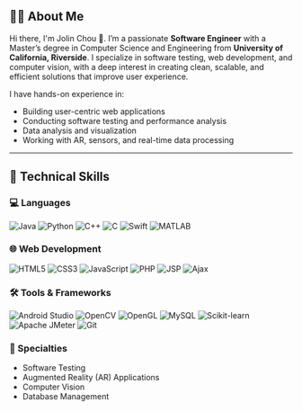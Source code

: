 ## 👩‍💻 About Me

Hi there, I'm Jolin Chou 👋. I’m a passionate **Software Engineer** with a Master’s degree in Computer Science and Engineering from **University of California, Riverside**. I specialize in software testing, web development, and computer vision, with a deep interest in creating clean, scalable, and efficient solutions that improve user experience.

I have hands-on experience in:
- Building user-centric web applications
- Conducting software testing and performance analysis
- Data analysis and visualization
- Working with AR, sensors, and real-time data processing

---

## 🧠 Technical Skills

### 💻 Languages
![Java](https://img.shields.io/badge/Java-informational?style=flat&logo=java&logoColor=black&labelColor=white)
![Python](https://img.shields.io/badge/Python-informational?style=flat&logo=python&logoColor=black&labelColor=white)
![C++](https://img.shields.io/badge/C++-informational?style=flat&logo=c%2B%2B&logoColor=black&labelColor=white)
![C](https://img.shields.io/badge/C-informational?style=flat&logo=c&logoColor=black&labelColor=white)
![Swift](https://img.shields.io/badge/Swift-informational?style=flat&logo=swift&logoColor=black&labelColor=white)
![MATLAB](https://img.shields.io/badge/MATLAB-informational?style=flat&logoColor=black&labelColor=white)

### 🌐 Web Development
![HTML5](https://img.shields.io/badge/HTML5-informational?style=flat&logo=html5&logoColor=black&labelColor=white)
![CSS3](https://img.shields.io/badge/CSS3-informational?style=flat&logo=css3&logoColor=black&labelColor=white)
![JavaScript](https://img.shields.io/badge/JavaScript-informational?style=flat&logo=javascript&logoColor=black&labelColor=white)
![PHP](https://img.shields.io/badge/PHP-informational?style=flat&logo=php&logoColor=black&labelColor=white)
![JSP](https://img.shields.io/badge/JSP-informational?style=flat&logoColor=black&labelColor=white)
![Ajax](https://img.shields.io/badge/Ajax-informational?style=flat&logoColor=black&labelColor=white)

### 🛠️ Tools & Frameworks
![Android Studio](https://img.shields.io/badge/Android%20Studio-informational?style=flat&logo=android-studio&logoColor=black&labelColor=white)
![OpenCV](https://img.shields.io/badge/OpenCV-informational?style=flat&logo=opencv&logoColor=black&labelColor=white)
![OpenGL](https://img.shields.io/badge/OpenGL-informational?style=flat&logo=opengl&logoColor=black&labelColor=white)
![MySQL](https://img.shields.io/badge/MySQL-informational?style=flat&logo=mysql&logoColor=black&labelColor=white)
![Scikit-learn](https://img.shields.io/badge/Scikit--learn-informational?style=flat&logo=scikit-learn&logoColor=black&labelColor=white)
![Apache JMeter](https://img.shields.io/badge/JMeter-informational?style=flat&logo=apache&logoColor=black&labelColor=white)
![Git](https://img.shields.io/badge/Git-informational?style=flat&logo=git&logoColor=black&labelColor=white)

### 🎯 Specialties
- Software Testing  
- Augmented Reality (AR) Applications  
- Computer Vision  
- Database Management

<!--
**jolinchou123/jolinchou123** is a ✨ _special_ ✨ repository because its `README.md` (this file) appears on your GitHub profile.

Here are some ideas to get you started:

- 🔭 I’m currently working on ...
- 🌱 I’m currently learning ...
- 👯 I’m looking to collaborate on ...
- 🤔 I’m looking for help with ...
- 💬 Ask me about ...
- 📫 How to reach me: ...
- 😄 Pronouns: ...
- ⚡ Fun fact: ...
-->
